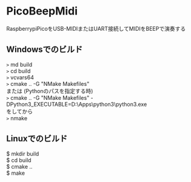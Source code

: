 # PicoBeepMidi
RaspberrypiPicoをUSB-MIDIまたはUART接続してMIDIをBEEPで演奏する  

## Windowsでのビルド
`>` md build  
`>` cd build  
`>` vcvars64  
`>` cmake .. -G "NMake Makefiles"  
または (Pythonのパスを指定する時)  
`>` cmake .. -G "NMake Makefiles" -DPython3_EXECUTABLE=D:\Apps\python3\python3.exe  
をしてから  
`>` nmake  

## Linuxでのビルド
$ mkdir build  
$ cd build  
$ cmake ..  
$ make  

